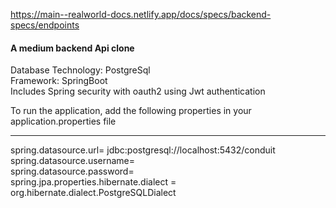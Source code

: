 https://main--realworld-docs.netlify.app/docs/specs/backend-specs/endpoints
<h4>A medium backend Api clone</h4>
Database Technology: PostgreSql
<br>
Framework: SpringBoot 

<br>
Includes Spring security with oauth2 using Jwt authentication

<p>To run the application, add the following properties in your application.properties file</p>

<hr>
spring.datasource.url= jdbc:postgresql://localhost:5432/conduit
<br>
spring.datasource.username=<yourusername>
  <br>
spring.datasource.password=<yourpassword>
  <br>
spring.jpa.properties.hibernate.dialect = org.hibernate.dialect.PostgreSQLDialect
